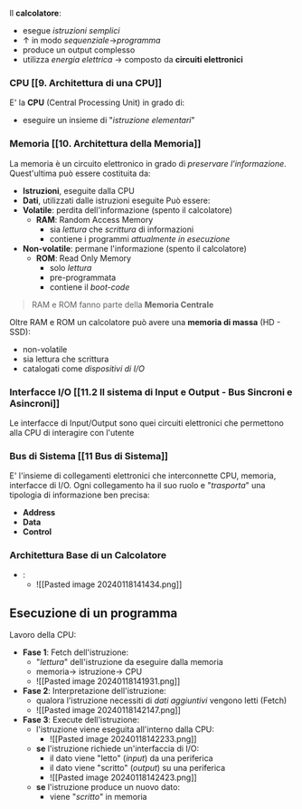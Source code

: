 Il **calcolatore**:
- esegue *istruzioni semplici*
- $\uparrow$ in modo *sequenziale*$\rightarrow$*programma*
- produce un output complesso
- utilizza *energia elettrica* $\rightarrow$ composto da **circuiti elettronici**
### CPU [[9. Architettura di una CPU]]
E' la **CPU** (Central Processing Unit) in grado di:
- eseguire un insieme di "*istruzione elementari*"
### Memoria [[10. Architettura della Memoria]]
La memoria è un circuito elettronico in grado di *preservare l'informazione*.
Quest'ultima può essere costituita da:
- **Istruzioni**, eseguite dalla CPU
- **Dati**, utilizzati dalle istruzioni eseguite
Può essere:
- **Volatile**: perdita dell'informazione (spento il calcolatore)
	- **RAM**: Random Access Memory
		- sia *lettura* che *scrittura* di informazioni
		- contiene i programmi *attualmente in esecuzione*
- **Non-volatile**: permane l'informazione (spento il calcolatore)
	- **ROM**: Read Only Memory
		- solo *lettura*
		- pre-programmata
		- contiene il *boot-code*
> RAM e ROM fanno parte della **Memoria Centrale**

Oltre RAM e ROM un calcolatore può avere una **memoria di massa** (HD - SSD):
- non-volatile
- sia lettura che scrittura
- catalogati come *dispositivi di I/O*
### Interfacce I/O [[11.2 Il sistema di Input e Output - Bus Sincroni e Asincroni]]
Le interfacce di Input/Output sono quei circuiti elettronici che permettono alla CPU di interagire con l'utente
### Bus di Sistema [[11 Bus di Sistema]]
E' l'insieme di collegamenti elettronici che interconnette CPU, memoria, interfacce di I/O.
Ogni collegamento ha il suo ruolo e "*trasporta*" una tipologia di informazione ben precisa:
- **Address**
- **Data**
- **Control**
### Architettura Base di un Calcolatore
- :
	- ![[Pasted image 20240118141434.png]]
## Esecuzione di un programma
Lavoro della CPU:
- **Fase 1**: Fetch dell'istruzione:
	- "*lettura*" dell'istruzione da eseguire dalla memoria
	- memoria$\rightarrow$ istruzione$\rightarrow$ CPU
	- ![[Pasted image 20240118141931.png]]
- **Fase 2**: Interpretazione dell'istruzione:
	- qualora l'istruzione necessiti di *dati aggiuntivi* vengono letti (Fetch)
	- ![[Pasted image 20240118142147.png]]
- **Fase 3**: Execute dell'istruzione:
	- l'istruzione viene eseguita all'interno dalla CPU:
		- ![[Pasted image 20240118142233.png]]
	- **se** l'istruzione richiede un'interfaccia di I/O:
		- il dato viene "letto" (*input*) da una periferica
		- il dato viene "scritto" (*output*) su una periferica
		- ![[Pasted image 20240118142423.png]]
	- **se** l'istruzione produce un nuovo dato:
		- viene "*scritto*" in memoria

